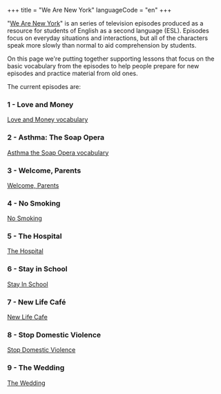 +++
title = "We Are New York"
languageCode = "en"
+++

"[We Are New
York](http://www.nyc.gov/html/weareny/html/videos/videos.shtml)" is an
series of television episodes produced as a resource for students of
English as a second language (ESL). Episodes focus on everyday
situations and interactions, but all of the characters speak more slowly
than normal to aid comprehension by students.

On this page we're putting together supporting lessons that focus on the
basic vocabulary from the episodes to help people prepare for new
episodes and practice material from old ones.

The current episodes are:

### 1 - Love and Money

[Love and Money vocabulary](/en/Love_and_Money_vocabulary)

### 2 - Asthma: The Soap Opera

[Asthma the Soap Opera vocabulary](/en/Asthma_the_Soap_Opera_vocabulary)

### 3 - Welcome, Parents

[Welcome, Parents](/en/Welcome%2C_Parents)

### 4 - No Smoking

[No Smoking](/en/No_Smoking)

### 5 - The Hospital

[The Hospital](/en/The_Hospital)

### 6 - Stay in School

[Stay In School](/en/Stay_In_School)

### 7 - New Life Café

[New Life Cafe](/en/New_Life_Cafe)

### 8 - Stop Domestic Violence

[Stop Domestic Violence](/en/Stop_Domestic_Violence)

### 9 - The Wedding

[The Wedding](/en/The_Wedding)
